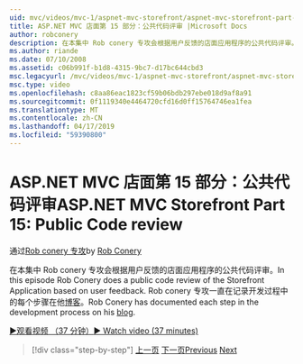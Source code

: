 ```yaml
---
uid: mvc/videos/mvc-1/aspnet-mvc-storefront/aspnet-mvc-storefront-part-15-public-code-review
title: ASP.NET MVC 店面第 15 部分：公共代码评审 |Microsoft Docs
author: robconery
description: 在本集中 Rob conery 专攻会根据用户反馈的店面应用程序的公共代码评审。 Rob conery 专攻已记录在开发中的每个步骤...
ms.author: riande
ms.date: 07/10/2008
ms.assetid: c06b991f-b1d8-4315-9bc7-d17bc644cbd3
msc.legacyurl: /mvc/videos/mvc-1/aspnet-mvc-storefront/aspnet-mvc-storefront-part-15-public-code-review
msc.type: video
ms.openlocfilehash: c8aa86eac1823cf59b06bdb297ebe018d9af8a91
ms.sourcegitcommit: 0f1119340e4464720cfd16d0ff15764746ea1fea
ms.translationtype: MT
ms.contentlocale: zh-CN
ms.lasthandoff: 04/17/2019
ms.locfileid: "59390800"
---
```

# <a name="aspnet-mvc-storefront-part-15-public-code-review"></a><span data-ttu-id="bce04-104">ASP.NET MVC 店面第 15 部分：公共代码评审</span><span class="sxs-lookup"><span data-stu-id="bce04-104">ASP.NET MVC Storefront Part 15: Public Code review</span></span>

<span data-ttu-id="bce04-105">通过[Rob conery 专攻](https://github.com/robconery)</span><span class="sxs-lookup"><span data-stu-id="bce04-105">by [Rob Conery](https://github.com/robconery)</span></span>

<span data-ttu-id="bce04-106">在本集中 Rob conery 专攻会根据用户反馈的店面应用程序的公共代码评审。</span><span class="sxs-lookup"><span data-stu-id="bce04-106">In this episode Rob Conery does a public code review of the Storefront Application based on user feedback.</span></span> <span data-ttu-id="bce04-107">Rob conery 专攻一直在记录开发过程中的每个步骤在他[博客](http://blog.wekeroad.com/mvc-storefront/mvcstore-part-15/)。</span><span class="sxs-lookup"><span data-stu-id="bce04-107">Rob Conery has documented each step in the development process on his [blog](http://blog.wekeroad.com/mvc-storefront/mvcstore-part-15/).</span></span>

[<span data-ttu-id="bce04-108">&#9654;观看视频 （37 分钟）</span><span class="sxs-lookup"><span data-stu-id="bce04-108">&#9654; Watch video (37 minutes)</span></span>](https://channel9.msdn.com/Blogs/ASP-NET-Site-Videos/aspnet-mvc-storefront-part-15-public-code-review)

> [!div class="step-by-step"]
> <span data-ttu-id="bce04-109">[上一页](aspnet-mvc-storefront-part-14-rich-client-interaction.md)
> [下一页](aspnet-mvc-storefront-part-16-membership-redo-with-openid.md)</span><span class="sxs-lookup"><span data-stu-id="bce04-109">[Previous](aspnet-mvc-storefront-part-14-rich-client-interaction.md)
[Next](aspnet-mvc-storefront-part-16-membership-redo-with-openid.md)</span></span>
